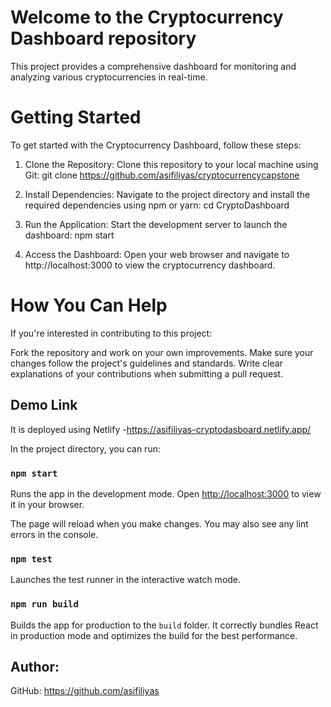# Welcome to the Cryptocurrency Dashboard repository
This project provides a comprehensive dashboard for monitoring and analyzing various cryptocurrencies in real-time.

# Getting Started
To get started with the Cryptocurrency Dashboard, follow these steps:
1. Clone the Repository: Clone this repository to your local machine using Git:
    git clone https://github.com/asifiliyas/cryptocurrencycapstone
   
2. Install Dependencies: Navigate to the project directory and install the required 
   dependencies using npm or yarn:
   cd CryptoDashboard
   
3. Run the Application: Start the development server to launch the dashboard:
    npm start

4. Access the Dashboard: Open your web browser and navigate to http://localhost:3000 to view the cryptocurrency dashboard.

# How You Can Help
If you're interested in contributing to this project:

Fork the repository and work on your own improvements.
Make sure your changes follow the project's guidelines and standards.
Write clear explanations of your contributions when submitting a pull request.


## Demo Link

It is deployed using Netlify -https://asifiliyas-cryptodasboard.netlify.app/

In the project directory, you can run:

### `npm start`

Runs the app in the development mode.
Open [http://localhost:3000](http://localhost:3000) to view it in your browser.

The page will reload when you make changes. You may also see any lint errors in the console.

### `npm test`

Launches the test runner in the interactive watch mode.

### `npm run build`

Builds the app for production to the `build` folder.
It correctly bundles React in production mode and optimizes the build for the best performance.

## Author:
GitHub: https://github.com/asifiliyas
